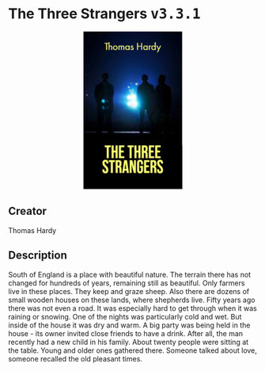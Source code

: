 
# The Three Strangers <kbd>v3.3.1</kbd>

<center>
  <img src="./cover-1024.jpg"/>
</center>

## Creator
Thomas Hardy

## Description
South of England is a place with beautiful nature. The terrain there has not changed for hundreds of years, remaining still as beautiful. Only farmers live in these places. They keep and graze sheep. Also there are dozens of small wooden houses on these lands, where shepherds live. Fifty years ago there was not even a road. It was especially hard to get through when it was raining or snowing. One of the nights was particularly cold and wet. But inside of the house it was dry and warm. A big party was being held in the house - its owner invited close friends to have a drink. After all, the man recently had a new child in his family. About twenty people were sitting at the table. Young and older ones gathered there. Someone talked about love, someone recalled the old pleasant times.
